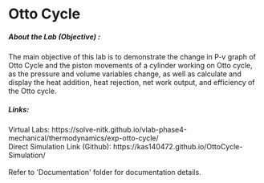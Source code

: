 # Otto Cycle

<h5> About the Lab (Objective) : </h5>

The main objective of this lab is to demonstrate the change in P-v graph of Otto Cycle and the piston movements of a cylinder working on Otto cycle, as the pressure and volume variables change, as well as calculate and display the heat addition, heat rejection, net work output, and efficiency of the Otto cycle. <br>

<h5> Links: </h5>
Virtual Labs: https://solve-nitk.github.io/vlab-phase4-mechanical/thermodynamics/exp-otto-cycle/
<br>
Direct Simulation Link (Github): https://kas140472.github.io/OttoCycle-Simulation/
<br><br>
Refer to 'Documentation' folder for documentation details.
